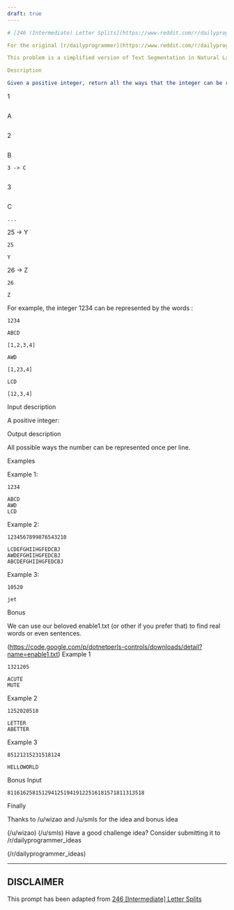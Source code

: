 ```yaml
---
draft: true
----

# [246 (Intermediate) Letter Splits](https://www.reddit.com/r/dailyprogrammer/comments/3xye4g/20151223_challenge_246_intermediate_letter_splits/)

For the original [r/dailyprogrammer](https://www.reddit.com/r/dailyprogrammer/) post and discussion, click the link in the title.

This problem is a simplified version of Text Segmentation in Natural Language Processing.

Description

Given a positive integer, return all the ways that the integer can be represented by letters using the mapping:


```
1
```

```
A
```

```
2
```

```
B
```
3 -> C


```
3
```

```
C
```
...
```


25 -> Y


```
25
```

```
Y
```
26 -> Z


```
26
```

```
Z
```
For example, the integer 1234 can be represented by the words :


```
1234
```

```
ABCD
```

```
[1,2,3,4]
```

```
AWD
```

```
[1,23,4]
```

```
LCD
```

```
[12,3,4]
```
Input description

A positive integer:

Output description

All possible ways the number can be represented once per line.

Examples

Example 1:


```
1234

ABCD
AWD
LCD
```
Example 2:


```
1234567899876543210

LCDEFGHIIHGFEDCBJ
AWDEFGHIIHGFEDCBJ
ABCDEFGHIIHGFEDCBJ
```
Example 3:


```
10520

jet
```
Bonus

We can use our beloved enable1.txt (or other if you prefer that) to find real words or even sentences.

(https://code.google.com/p/dotnetperls-controls/downloads/detail?name=enable1.txt)
Example 1


```
1321205

ACUTE
MUTE
```
Example 2


```
1252020518

LETTER
ABETTER
```
Example 3


```
85121215231518124

HELLOWORLD
```
Bonus Input


```
81161625815129412519419122516181571811313518
```
Finally

Thanks to /u/wizao and /u/smls for the idea and bonus idea

(/u/wizao)
(/u/smls)
Have a good challenge idea?
Consider submitting it to /r/dailyprogrammer_ideas

(/r/dailyprogrammer_ideas)

----
## **DISCLAIMER**
This prompt has been adapted from [246 [Intermediate] Letter Splits](https://www.reddit.com/r/dailyprogrammer/comments/3xye4g/20151223_challenge_246_intermediate_letter_splits/
)
